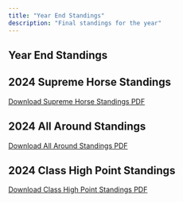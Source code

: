 ```yaml
---
title: "Year End Standings"
description: "Final standings for the year"
---
```


## Year End Standings

## 2024 Supreme Horse Standings

<!-- TODO: Embed document viewer for Supreme Horse standings -->

[Download Supreme Horse Standings PDF](/year-end-standings/files/2024-10-07_supreme_horse.pdf)

## 2024 All Around Standings

<!-- TODO: Embed document viewer for All Around standings -->

[Download All Around Standings PDF](/year-end-standings/files/2024-10-07_all_around.pdf)

## 2024 Class High Point Standings

<!-- TODO: Embed document viewer for Class High Point standings -->

[Download Class High Point Standings PDF](/year-end-standings/files/2024-10-07_class_standings.pdf)
